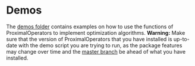 # Demos

The [demos folder](https://github.com/JuliaFirstOrder/ProximalOperators.jl/tree/master/demos/) contains examples on how to use the functions of ProximalOperators to implement optimization algorithms. **Warning:** Make sure that the version of ProximalOperators that you have installed is up-to-date with the demo script you are trying to run, as the package features may change over time and the [master branch](https://github.com/kul-forbes/ProximalOperators.jl/tree/master) be ahead of what you have installed.
